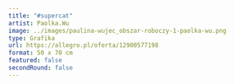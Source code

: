 ```yaml
---
title: "#supercat"
artist: Paolka.Wu
image: ../images/paulina-wujec_obszar-roboczy-1-paolka-wu.png
type: Grafika
url: https://allegro.pl/oferta/12900577198
format: 50 x 70 cm
featured: false
secondRound: false
---
```

